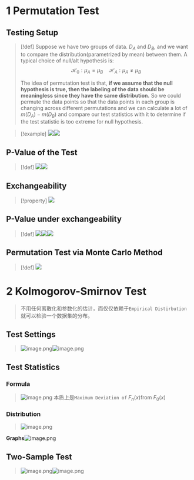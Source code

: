 # 1 Permutation Test
## Testing Setup
> [!def]
> Suppose we have two groups of data. $D_A$ and $D_B$, and we want to compare the distribution(parametrized by mean) between them. A typical choice of null/alt hypothesis is:
> $$\mathcal{H}_0:\mu_{A}=\mu_{B}\quad \mathcal{H}_A:\mu_{A}\neq \mu_{B}$$
> 
> The idea of permutation test is that, **if we assume that the null hypothesis is true, then the labeling of the data should be meaningless since they have the same distribution.** So we could permute the data points so that the data points in each group is changing across different permutations and we can calculate a lot of $m(D_A)-m(D_B)$ and compare our test statistics with it to determine if the test statistic is too extreme for null hypothesis.

> [!example] 
> ![](Non-parametric_Hypothesis_Testing.assets/image-20240315123612386.png)![](Non-parametric_Hypothesis_Testing.assets/image-20240315123818511.png)


## P-Value of the Test
> [!def]
> ![](Non-parametric_Hypothesis_Testing.assets/image-20240315175410691.png)![](Non-parametric_Hypothesis_Testing.assets/image-20240315175421700.png)


## Exchangeability
> [!property]
> ![](Non-parametric_Hypothesis_Testing.assets/image-20240315175823130.png)



## P-Value under exchangeability
> [!def]
> ![](Non-parametric_Hypothesis_Testing.assets/image-20240315180558178.png)![](Non-parametric_Hypothesis_Testing.assets/image-20240315180605542.png)![](Non-parametric_Hypothesis_Testing.assets/image-20240315180610741.png)





## Permutation Test via Monte Carlo Method
> [!def]
> ![](Non-parametric_Hypothesis_Testing.assets/image-20240315181146781.png)

  









# 2 Kolmogorov-Smirnov Test
> 不用任何离散化和参数化的估计，而仅仅依赖于`Empirical Distirbution`就可以检验一个数据集的分布。


## Test Settings
> ![image.png](./Non-parametric_Hypothesis_Testing.assets/20230302_1227369460.png)![image.png](./Non-parametric_Hypothesis_Testing.assets/20230302_1227362277.png)



## Test Statistics
### Formula
> ![image.png](./Non-parametric_Hypothesis_Testing.assets/20230302_1227367814.png)
> 本质上是`Maximum Deviation of` $F_n(x)$from $F_0(x)$  


### Distribution
> ![image.png](./Non-parametric_Hypothesis_Testing.assets/20230302_1227367683.png)

**Graphs**![image.png](./Non-parametric_Hypothesis_Testing.assets/20230302_1227361816.png)


## Two-Sample Test
> ![image.png](./Non-parametric_Hypothesis_Testing.assets/20230302_1227366813.png)![image.png](./Non-parametric_Hypothesis_Testing.assets/20230302_1227376229.png)

